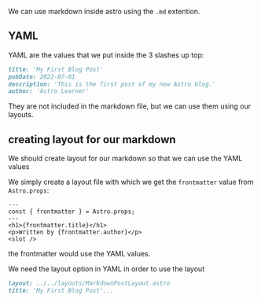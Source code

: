 We can use markdown inside astro using the `.md` extention.

## YAML
YAML are the values that we put inside the 3 slashes up top:

```markdown
title: 'My First Blog Post'
pubDate: 2022-07-01
description: 'This is the first post of my new Astro blog.'
author: 'Astro Learner'
```

They are not included in the markdown file, but we can use them using our
layouts.

## creating layout for our markdown

We should create layout for our markdown so that we can use the 
YAML values 

We simply create a layout file with which we get the `frontmatter` value
from `Astro.props`:

```Astro
---
const { frontmatter } = Astro.props;
---
<h1>{frontmatter.title}</h1>
<p>Written by {frontmatter.author}</p>
<slot />
```

the frontmatter would use the YAML values.

We need the layout option in YAML in order to use the layout

```Markdown
layout: ../../layouts/MarkdownPostLayout.astro
title: 'My First Blog Post'...
```

